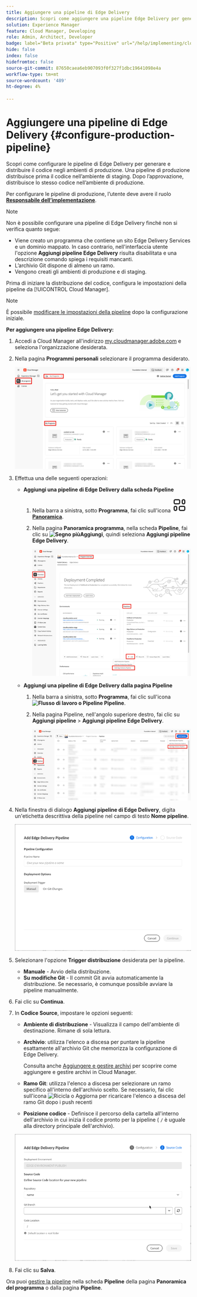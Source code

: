 ```yaml
---
title: Aggiungere una pipeline di Edge Delivery
description: Scopri come aggiungere una pipeline Edge Delivery per generare e distribuire il codice negli ambienti di produzione.
solution: Experience Manager
feature: Cloud Manager, Developing
role: Admin, Architect, Developer
badge: label="Beta privata" type="Positive" url="/help/implementing/cloud-manager/release-notes/current.md#gitlab-bitbucket"
hide: false
index: false
hidefromtoc: false
source-git-commit: 87650caea6eb907093f0f327f1dbc19641098e4a
workflow-type: tm+mt
source-wordcount: '489'
ht-degree: 4%

---
```



# Aggiungere una pipeline di Edge Delivery {#configure-production-pipeline}

Scopri come configurare le pipeline di Edge Delivery per generare e distribuire il codice negli ambienti di produzione. Una pipeline di produzione distribuisce prima il codice nell’ambiente di staging. Dopo l’approvazione, distribuisce lo stesso codice nell’ambiente di produzione.

Per configurare le pipeline di produzione, l’utente deve avere il ruolo **[Responsabile dell’implementazione](/help/onboarding/cloud-manager-introduction.md#role-based-permissions)**.

>[!NOTE]
>
>Non è possibile configurare una pipeline di Edge Delivery finché non si verifica quanto segue:
>
>* Viene creato un programma che contiene un sito Edge Delivery Services e un dominio mappato. In caso contrario, nell&#39;interfaccia utente l&#39;opzione **Aggiungi pipeline Edge Delivery** risulta disabilitata e una descrizione comando spiega i requisiti mancanti. <!-- CMGR‑69680 -->
>* L’archivio Git dispone di almeno un ramo.
>* Vengono creati gli ambienti di produzione e di staging.

Prima di iniziare la distribuzione del codice, configura le impostazioni della pipeline da [!UICONTROL Cloud Manager].

>[!NOTE]
>
>È possibile [modificare le impostazioni della pipeline](managing-pipelines.md) dopo la configurazione iniziale.

**Per aggiungere una pipeline Edge Delivery:**

1. Accedi a Cloud Manager all&#39;indirizzo [my.cloudmanager.adobe.com](https://my.cloudmanager.adobe.com/) e seleziona l&#39;organizzazione desiderata.

1. Nella pagina **Programmi personali** selezionare il programma desiderato.

   ![Pagina Programmi in Cloud Manager](/help/implementing/cloud-manager/configuring-pipelines/assets/my-programs.png)

1. Effettua una delle seguenti operazioni:

   * **Aggiungi una pipeline di Edge Delivery dalla scheda Pipeline**

      1. Nella barra a sinistra, sotto **Programma**, fai clic sull&#39;icona **![Panoramica](/help/implementing/cloud-manager/configuring-pipelines/assets/overview.svg) [Panoramica](/help/implementing/cloud-manager/navigation.md#my-programs)**.
      1. Nella pagina **Panoramica programma**, nella scheda **Pipeline**, fai clic su **![Segno più](https://spectrum.adobe.com/static/icons/workflow_18/Smock_Add_18_N.svg)Aggiungi**, quindi seleziona **Aggiungi pipeline Edge Delivery**.

         ![Scheda Pipeline nella pagina Panoramica del programma](/help/implementing/cloud-manager/configuring-pipelines/assets/pipelinescard-add-ed-pipeline.png)

   * **Aggiungi una pipeline di Edge Delivery dalla pagina Pipeline**

      1. Nella barra a sinistra, sotto **Programma**, fai clic sull&#39;icona **![Flusso di lavoro o Pipeline](https://spectrum.adobe.com/static/icons/workflow_18/Smock_Workflow_18_N.svg) Pipeline**.
      1. Nella pagina Pipeline, nell&#39;angolo superiore destro, fai clic su **Aggiungi pipeline** > **Aggiungi pipeline Edge Delivery**.

         ![Pagina Pipeline con il pulsante Aggiungi pipeline](/help/implementing/cloud-manager/configuring-pipelines/assets/pipelinespage-add-ed-pipeline.png)

1. Nella finestra di dialogo **Aggiungi pipeline di Edge Delivery**, digita un&#39;etichetta descrittiva della pipeline nel campo di testo **Nome pipeline**.

   ![Finestra di dialogo Aggiungi pipeline di Edge Delivery](/help/implementing/cloud-manager/configuring-pipelines/assets/add-edge-delivery-pipeline-configuration.png)

1. Selezionare l&#39;opzione **Trigger distribuzione** desiderata per la pipeline.

   * **Manuale** - Avvio della distribuzione.
   * **Su modifiche Git** - Il commit Git avvia automaticamente la distribuzione. Se necessario, è comunque possibile avviare la pipeline manualmente.

1. Fai clic su **Continua**.

1. In **Codice Source**, impostare le opzioni seguenti:

   * **Ambiente di distribuzione** - Visualizza il campo dell&#39;ambiente di destinazione. Rimane di sola lettura.

   * **Archivio**: utilizza l&#39;elenco a discesa per puntare la pipeline esattamente all&#39;archivio Git che memorizza la configurazione di Edge Delivery.

     Consulta anche [Aggiungere e gestire archivi](/help/implementing/cloud-manager/managing-code/managing-repositories.md) per scoprire come aggiungere e gestire archivi in Cloud Manager.

   * **Ramo Git**: utilizza l&#39;elenco a discesa per selezionare un ramo specifico all&#39;interno dell&#39;archivio scelto. Se necessario, fai clic sull&#39;icona ![Ricicla o Aggiorna](https://spectrum.adobe.com/static/icons/workflow_18/Smock_Refresh_18_N.svg) per ricaricare l&#39;elenco a discesa del ramo Git dopo i push recenti
   * **Posizione codice** - Definisce il percorso della cartella all&#39;interno dell&#39;archivio in cui inizia il codice pronto per la pipeline ( `/` è uguale alla directory principale dell&#39;archivio).

   ![Pipeline di configurazione](/help/implementing/cloud-manager/configuring-pipelines/assets/add-edge-delivery-pipeline-sourcecode.png)

1. Fai clic su **Salva**.

Ora puoi [gestire la pipeline](managing-pipelines.md) nella scheda **Pipeline** della pagina **Panoramica del programma** o dalla pagina **Pipeline**.
